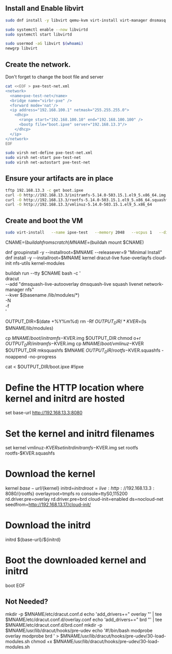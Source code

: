 

## Install and Enable libvirt

```bash
sudo dnf install -y libvirt qemu-kvm virt-install virt-manager dnsmasq

sudo systemctl enable --now libvirtd
sudo systemctl start libvirtd

sudo usermod -aG libvirt $(whoami)
newgrp libvirt
```

## Create the network.

Don't forget to change the boot file and server

```bash
cat <<EOF > pxe-test-net.xml
<network>
  <name>pxe-test-net</name>
  <bridge name="virbr-pxe" />
  <forward mode='nat'/>
  <ip address="192.168.100.1" netmask="255.255.255.0">
    <dhcp>
      <range start="192.168.100.10" end="192.168.100.100" />
      <bootp file="boot.ipxe" server="192.168.13.3"/>
    </dhcp>
  </ip>
</network>
EOF

sudo virsh net-define pxe-test-net.xml
sudo virsh net-start pxe-test-net
sudo virsh net-autostart pxe-test-net
```
## Ensure your artifacts are in place

```bash
tftp 192.168.13.3 -c get boot.ipxe
curl -O http://192.168.13.3/initramfs-5.14.0-503.15.1.el9_5.x86_64.img
curl -O http://192.168.13.3/rootfs-5.14.0-503.15.1.el9_5.x86_64.squashfs
curl -O http://192.168.13.3/vmlinuz-5.14.0-503.15.1.el9_5.x86_64
```

## Create and boot the VM

```bash
sudo virt-install   --name ipxe-test   --memory 2048   --vcpus 1   --disk none   --pxe   --os-variant generic   --network network:pxe-test-net,model=virtio   --boot network,hd  --nographics
```



CNAME=$(buildah from scratch)
MNAME=$(buildah mount $CNAME)

dnf groupinstall -y --installroot=$MNAME --releasever=9 "Minimal Install"
dnf install -y --installroot=$MNAME kernel dracut-live fuse-overlayfs cloud-init nfs-utils kernel-modules



buildah run --tty $CNAME bash -c ' \
     dracut \
     --add "dmsquash-live-autooverlay dmsquash-live squash livenet network-manager nfs" \
     --kver $(basename /lib/modules/*) \
     -N \
     -f \
     '

OUTPUT_DIR=$(date +%Y%m%d)
rm -Rf $OUTPUT_DIR/*
KVER=$(ls $MNAME/lib/modules)

cp $MNAME/boot/initramfs-$KVER.img $OUTPUT_DIR
chmod o+r $OUTPUT_DIR/initramfs-$KVER.img
cp $MNAME/boot/vmlinuz-$KVER $OUTPUT_DIR
mksquashfs $MNAME $OUTPUT_DIR/rootfs-$KVER.squashfs -noappend -no-progress




cat <<EOF > $OUTPUT_DIR/boot.ipxe
#!ipxe

# Define the HTTP location where kernel and initrd are hosted
set base-url http://192.168.13.3:8080

# Set the kernel and initrd filenames
set kernel vmlinuz-$KVER
set initrd initramfs-$KVER.img
set rootfs rootfs-$KVER.squashfs

# Download the kernel
kernel ${base-url}/${kernel} initrd=${initrd} root=live:http://192.168.13.3:8080/${rootfs}  overlayroot=tmpfs ro console=ttyS0,115200 rd.driver.pre=overlay rd.driver.pre=brd cloud-init=enabled ds=nocloud-net seedfrom=http://192.168.13.17/cloud-init/

# Download the initrd
initrd \${base-url}/\${initrd}

# Boot the downloaded kernel and initrd
boot
EOF


## Not Needed?

mkdir -p $MNAME/etc/dracut.conf.d
echo 'add_drivers+=" overlay "' | tee $MNAME/etc/dracut.conf.d/overlay.conf
echo 'add_drivers+=" brd "' | tee $MNAME/etc/dracut.conf.d/brd.conf
mkdir -p $MNAME/usr/lib/dracut/hooks/pre-udev
echo '#!/bin/bash
modprobe overlay
modprobe brd
' > $MNAME/usr/lib/dracut/hooks/pre-udev/30-load-modules.sh
chmod +x $MNAME/usr/lib/dracut/hooks/pre-udev/30-load-modules.sh